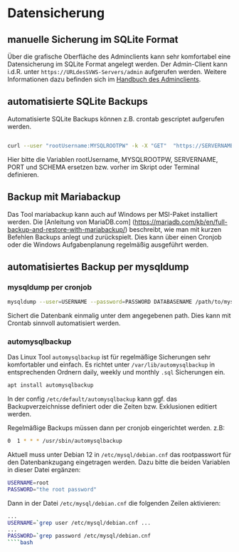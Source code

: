 # Datensicherung 

## manuelle Sicherung im SQLite Format 

Über die grafische Oberfläche des Adminclients kann sehr komfortabel eine Datensicherung im SQLite Format angelegt werden. 
Der Admin-Client kann i.d.R. unter `https://URLdesSVWS-Servers/admin` aufgerufen werden. 
Weitere Informationen dazu befinden sich im [Handbuch des Adminclients](../../adminclient/).

## automatisierte SQLite Backups

Automatisierte SQLite Backups können z.B. crontab gescriptet aufgerufen werden. 

````bash 

curl --user "rootUsername:MYSQLROOTPW" -k -X "GET"  "https://SERVERNAME:PORT/db/SCHEMA/export/sqlite" -H "accept: application/json"

````

Hier bitte die Variablen rootUsername, MYSQLROOTPW, SERVERNAME, PORT und SCHEMA ersetzen bzw. vorher im Skript oder Terminal definieren. 

## Backup mit Mariabackup

Das Tool mariabackup kann auch auf Windows per MSI-Paket installiert werden. Die [Anleitung von MariaDB.com] (https://mariadb.com/kb/en/full-backup-and-restore-with-mariabackup/) beschreibt, 
wie man mit kurzen Befehlen Backups anlegt und zurückspielt. Dies kann über einen Cronjob oder die Windows Aufgabenplanung regelmäßig ausgeführt werden.


## automatisiertes Backup per mysqldump

### mysqldump per cronjob

````bash 
mysqldump --user=USERNAME --password=PASSWORD DATABASENAME /path/to/mysql_dump.sql
````
Sichert die Datenbank einmalig unter dem angegebenen path. Dies kann mit Crontab sinnvoll automatisiert werden.

### automysqlbackup

Das Linux Tool `automysqlbackup` ist für regelmäßige Sicherungen sehr komfortabler und einfach. 
Es richtet unter `/var/lib/automysqlbackup` in entsprechenden Ordnern daily, weekly und monthly `.sql` Sicherungen ein. 

````bash 
apt install automysqlbackup
````
In der config `/etc/default/automysqlbackup` kann ggf. das Backupverzeichnisse definiert oder die Zeiten bzw. Exklusionen editiert werden. 

Regelmäßige Backups müssen dann per cronjob eingerichtet werden. z.B:

````bash 
0  1 * * * /usr/sbin/automysqlbackup
````

Aktuell muss unter Debian 12 in `/etc/mysql/debian.cnf` das rootpasswort für den Datenbankzugang eingetragen werden. Dazu bitte die beiden Variablen in dieser Datei ergänzen: 
````bash 
USERNAME=root
PASSWORD="the root password"
````
Dann in der Datei `/etc/mysql/debian.cnf` die folgenden Zeilen aktivieren:

````bash 
...
USERNAME=`grep user /etc/mysql/debian.cnf ...
...
PASSWORD=`grep password /etc/mysql/debian.cnf 
````bash 

